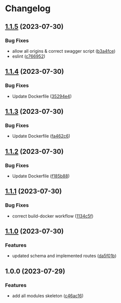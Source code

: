 # Changelog

## [1.1.5](https://github.com/fintechsalad/gateway-service/compare/v1.1.4...v1.1.5) (2023-07-30)


### Bug Fixes

* allow all origins & correct swagger script ([b3a4fce](https://github.com/fintechsalad/gateway-service/commit/b3a4fced72879974f7682596b33e7b6b0e42cd43))
* eslint ([c766952](https://github.com/fintechsalad/gateway-service/commit/c76695236ea242da1ad51e786fb393f60daa8bf6))

## [1.1.4](https://github.com/fintechsalad/gateway-service/compare/v1.1.3...v1.1.4) (2023-07-30)


### Bug Fixes

* Update Dockerfile ([35294e4](https://github.com/fintechsalad/gateway-service/commit/35294e4b9fd5b17356963874dad3543c187fca25))

## [1.1.3](https://github.com/fintechsalad/gateway-service/compare/v1.1.2...v1.1.3) (2023-07-30)


### Bug Fixes

* Update Dockerfile ([fa462c6](https://github.com/fintechsalad/gateway-service/commit/fa462c686233050b96b5760b3e84156e16366774))

## [1.1.2](https://github.com/fintechsalad/gateway-service/compare/v1.1.1...v1.1.2) (2023-07-30)


### Bug Fixes

* Update Dockerfile ([f185b88](https://github.com/fintechsalad/gateway-service/commit/f185b88712be25d43bee107478975422f51689a3))

## [1.1.1](https://github.com/fintechsalad/gateway-service/compare/v1.1.0...v1.1.1) (2023-07-30)


### Bug Fixes

* correct build-docker workflow ([1134c5f](https://github.com/fintechsalad/gateway-service/commit/1134c5f986548af5a1a413ad3b539fbecabfcca5))

## [1.1.0](https://github.com/fintechsalad/gateway-service/compare/v1.0.0...v1.1.0) (2023-07-30)


### Features

* updated schema and implemented routes ([da5f01b](https://github.com/fintechsalad/gateway-service/commit/da5f01bbf5fd33058b7de0a99b60384aa32b32ab))

## 1.0.0 (2023-07-29)


### Features

* add all modules skeleton ([c46ac16](https://github.com/fintechsalad/gateway-service/commit/c46ac162e165a7ad71efaec32e2b0b5c912d19d9))
